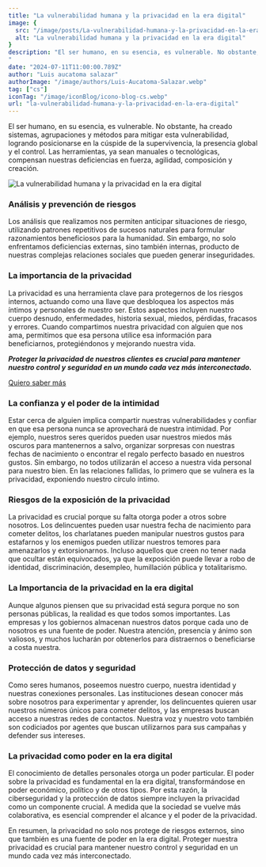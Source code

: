 ```yaml
---
title: "La vulnerabilidad humana y la privacidad en la era digital"
image: {
  src: "/image/posts/La-vulnerabilidad-humana-y-la-privacidad-en-la-era-digital.webp",
  alt: "La vulnerabilidad humana y la privacidad en la era digital"
}
description: "El ser humano, en su esencia, es vulnerable. No obstante, ha creado sistemas, agrupaciones y métodos para mitigar esta vulnerabilidad, logrando posicionarse en la cúspide de la supervivencia, la presencia global y el control. Las herramientas, ya sean manuales o tecnológicas, compensan nuestras deficiencias en fuerza, agilidad, composición y creación.
"
date: "2024-07-11T11:00:00.789Z"
author: "Luis aucatoma salazar"
authorImage: "/image/authors/Luis-Aucatoma-Salazar.webp"
tag: ["cs"]
iconTag: "/image/iconBlog/icono-blog-cs.webp"
url: "la-vulnerabilidad-humana-y-la-privacidad-en-la-era-digital"
---
```


El ser humano, en su esencia, es vulnerable. No obstante, ha creado sistemas, agrupaciones y métodos para mitigar esta vulnerabilidad, logrando posicionarse en la cúspide de la supervivencia, la presencia global y el control. Las herramientas, ya sean manuales o tecnológicas, compensan nuestras deficiencias en fuerza, agilidad, composición y creación.

![La vulnerabilidad humana y la privacidad en la era digital](/image/posts/La-vulnerabilidad-humana-y-la-privacidad-en-la-era-digital.webp)

### Análisis y prevención de riesgos
Los análisis que realizamos nos permiten anticipar situaciones de riesgo, utilizando patrones repetitivos de sucesos naturales para formular razonamientos beneficiosos para la humanidad. Sin embargo, no solo enfrentamos deficiencias externas, sino también internas, producto de nuestras complejas relaciones sociales que pueden generar inseguridades.

### La importancia de la privacidad
La privacidad es una herramienta clave para protegernos de los riesgos internos, actuando como una llave que desbloquea los aspectos más íntimos y personales de nuestro ser. Estos aspectos incluyen nuestro cuerpo desnudo, enfermedades, historia sexual, miedos, pérdidas, fracasos y errores. Cuando compartimos nuestra privacidad con alguien que nos ama, permitimos que esa persona utilice esa información para beneficiarnos, protegiéndonos y mejorando nuestra vida.

***Proteger la privacidad de nuestros clientes es crucial para mantener nuestro control y seguridad en un mundo cada vez más interconectado.***

[Quiero saber más](https://xkale.com/ciberseguridad/)

### La confianza y el poder de la intimidad
Estar cerca de alguien implica compartir nuestras vulnerabilidades y confiar en que esa persona nunca se aprovechará de nuestra intimidad. Por ejemplo, nuestros seres queridos pueden usar nuestros miedos más oscuros para mantenernos a salvo, organizar sorpresas con nuestras fechas de nacimiento o encontrar el regalo perfecto basado en nuestros gustos. Sin embargo, no todos utilizarán el acceso a nuestra vida personal para nuestro bien. En las relaciones fallidas, lo primero que se vulnera es la privacidad, exponiendo nuestro círculo íntimo.

### Riesgos de la exposición de la privacidad
La privacidad es crucial porque su falta otorga poder a otros sobre nosotros. Los delincuentes pueden usar nuestra fecha de nacimiento para cometer delitos, los charlatanes pueden manipular nuestros gustos para estafarnos y los enemigos pueden utilizar nuestros temores para amenazarlos y extorsionarnos. Incluso aquellos que creen no tener nada que ocultar están equivocados, ya que la exposición puede llevar a robo de identidad, discriminación, desempleo, humillación pública y totalitarismo.

### La Importancia de la privacidad en la era digital
Aunque algunos piensen que su privacidad está segura porque no son personas públicas, la realidad es que todos somos importantes. Las empresas y los gobiernos almacenan nuestros datos porque cada uno de nosotros es una fuente de poder. Nuestra atención, presencia y ánimo son valiosos, y muchos lucharán por obtenerlos para distraernos o beneficiarse a costa nuestra.

### Protección de datos y seguridad
Como seres humanos, poseemos nuestro cuerpo, nuestra identidad y nuestras conexiones personales. Las instituciones desean conocer más sobre nosotros para experimentar y aprender, los delincuentes quieren usar nuestros números únicos para cometer delitos, y las empresas buscan acceso a nuestras redes de contactos. Nuestra voz y nuestro voto también son codiciados por agentes que buscan utilizarnos para sus campañas y defender sus intereses.

### La privacidad como poder en la era digital
El conocimiento de detalles personales otorga un poder particular. El poder sobre la privacidad es fundamental en la era digital, transformándose en poder económico, político y de otros tipos. Por esta razón, la ciberseguridad y la protección de datos siempre incluyen la privacidad como un componente crucial. A medida que la sociedad se vuelve más colaborativa, es esencial comprender el alcance y el poder de la privacidad.

En resumen, la privacidad no solo nos protege de riesgos externos, sino que también es una fuente de poder en la era digital. Proteger nuestra privacidad es crucial para mantener nuestro control y seguridad en un mundo cada vez más interconectado.
